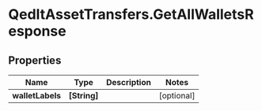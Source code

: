 # QedItAssetTransfers.GetAllWalletsResponse

## Properties
Name | Type | Description | Notes
------------ | ------------- | ------------- | -------------
**walletLabels** | **[String]** |  | [optional] 


